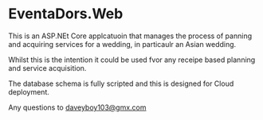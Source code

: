 # EventaDors.Web

This is an ASP.NEt Core applcatuoin that manages the process of panning and acquiring services for a wedding, in particaulr an Asian wedding.

Whilst this is the intention it could be used fvor any receipe based planning and service acquisition.

The database schema is fully scripted and this is designed for Cloud deployment.

Any questions to daveyboy103@gmx.com
